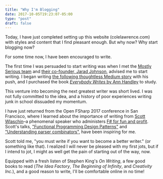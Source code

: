 ```yaml
---
title: "Why I'm Blogging"
date: 2017-10-05T19:23:07-05:00
type: "post"
draft: false
---
```


Today, I have just completed setting up this website (colelawrence.com) with styles and content that I find pleasant enough. But why now? Why start blogging now?

For some time now, I have been encouraged to write.

The first time I was persuaded to start writing was when I met the [Mostly Serious team](https://mostlyserious.io) and [their co-founder, Jarad Johnson](https://medium.com/@jdjohnson), advised me to start writing. I began writing [the following thoughtless Medium story](https://medium.com/@colelawr/stream-of-unconsciousness-apartment-coffee-f453083918a2) with his push, and I purchased the book [_Everybody Writes_ by Ann Handley](http://a.co/fwFlRrJ) to study.

This venture into becoming the next greatest writer was short lived. I was not fully committed to the idea, and a history of poor experiences writing junk in school dissuaded my momentum.

I have just returned from the Open FSharp 2017 conference in San Francisco, where I learned about the importance of writing from [Scott Wlaschin](https://twitter.com/ScottWlaschin)–a phenomenal speaker who administers [F# for fun and profit](https://fsharpforfunandprofit.com/). Scott's talks, ["Functional Programming Design Patterns"](https://fsharpforfunandprofit.com/fppatterns/) and ["Understanding parser combinators"](https://fsharpforfunandprofit.com/parser/), have been inspiring for me.

Scott told me, "you must write if you want to become a better writer." (or something like that). I realized I will never be pleased with my first jots, but if I intend to jot, I might as well get the pain of starting out of the way, now.

Equipped with a fresh listen of Stephen King's _On Writing_, a few good books to read (_The Idea Factory_, _The Beginning of Infinity_, and _Creativity Inc._), and a good reason to write, I'll be comfortable online in no time!
